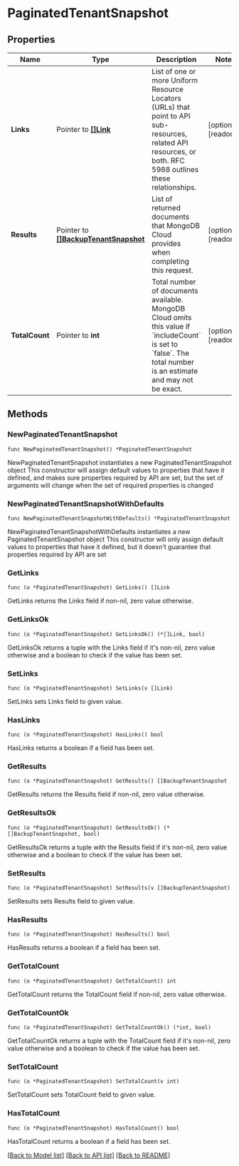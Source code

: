 # PaginatedTenantSnapshot

## Properties

Name | Type | Description | Notes
------------ | ------------- | ------------- | -------------
**Links** | Pointer to [**[]Link**](Link.md) | List of one or more Uniform Resource Locators (URLs) that point to API sub-resources, related API resources, or both. RFC 5988 outlines these relationships. | [optional] [readonly] 
**Results** | Pointer to [**[]BackupTenantSnapshot**](BackupTenantSnapshot.md) | List of returned documents that MongoDB Cloud provides when completing this request. | [optional] [readonly] 
**TotalCount** | Pointer to **int** | Total number of documents available. MongoDB Cloud omits this value if &#x60;includeCount&#x60; is set to &#x60;false&#x60;. The total number is an estimate and may not be exact. | [optional] [readonly] 

## Methods

### NewPaginatedTenantSnapshot

`func NewPaginatedTenantSnapshot() *PaginatedTenantSnapshot`

NewPaginatedTenantSnapshot instantiates a new PaginatedTenantSnapshot object
This constructor will assign default values to properties that have it defined,
and makes sure properties required by API are set, but the set of arguments
will change when the set of required properties is changed

### NewPaginatedTenantSnapshotWithDefaults

`func NewPaginatedTenantSnapshotWithDefaults() *PaginatedTenantSnapshot`

NewPaginatedTenantSnapshotWithDefaults instantiates a new PaginatedTenantSnapshot object
This constructor will only assign default values to properties that have it defined,
but it doesn't guarantee that properties required by API are set

### GetLinks

`func (o *PaginatedTenantSnapshot) GetLinks() []Link`

GetLinks returns the Links field if non-nil, zero value otherwise.

### GetLinksOk

`func (o *PaginatedTenantSnapshot) GetLinksOk() (*[]Link, bool)`

GetLinksOk returns a tuple with the Links field if it's non-nil, zero value otherwise
and a boolean to check if the value has been set.

### SetLinks

`func (o *PaginatedTenantSnapshot) SetLinks(v []Link)`

SetLinks sets Links field to given value.

### HasLinks

`func (o *PaginatedTenantSnapshot) HasLinks() bool`

HasLinks returns a boolean if a field has been set.
### GetResults

`func (o *PaginatedTenantSnapshot) GetResults() []BackupTenantSnapshot`

GetResults returns the Results field if non-nil, zero value otherwise.

### GetResultsOk

`func (o *PaginatedTenantSnapshot) GetResultsOk() (*[]BackupTenantSnapshot, bool)`

GetResultsOk returns a tuple with the Results field if it's non-nil, zero value otherwise
and a boolean to check if the value has been set.

### SetResults

`func (o *PaginatedTenantSnapshot) SetResults(v []BackupTenantSnapshot)`

SetResults sets Results field to given value.

### HasResults

`func (o *PaginatedTenantSnapshot) HasResults() bool`

HasResults returns a boolean if a field has been set.
### GetTotalCount

`func (o *PaginatedTenantSnapshot) GetTotalCount() int`

GetTotalCount returns the TotalCount field if non-nil, zero value otherwise.

### GetTotalCountOk

`func (o *PaginatedTenantSnapshot) GetTotalCountOk() (*int, bool)`

GetTotalCountOk returns a tuple with the TotalCount field if it's non-nil, zero value otherwise
and a boolean to check if the value has been set.

### SetTotalCount

`func (o *PaginatedTenantSnapshot) SetTotalCount(v int)`

SetTotalCount sets TotalCount field to given value.

### HasTotalCount

`func (o *PaginatedTenantSnapshot) HasTotalCount() bool`

HasTotalCount returns a boolean if a field has been set.

[[Back to Model list]](../README.md#documentation-for-models) [[Back to API list]](../README.md#documentation-for-api-endpoints) [[Back to README]](../README.md)


